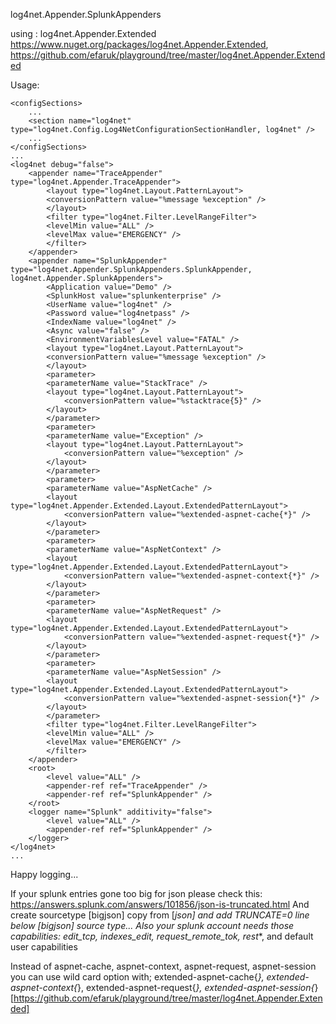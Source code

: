 log4net.Appender.SplunkAppenders

using : log4net.Appender.Extended https://www.nuget.org/packages/log4net.Appender.Extended, https://github.com/efaruk/playground/tree/master/log4net.Appender.Extended


Usage:

	<configSections>
		...
		<section name="log4net" type="log4net.Config.Log4NetConfigurationSectionHandler, log4net" />
		...
	</configSections>
	...
	<log4net debug="false">
		<appender name="TraceAppender" type="log4net.Appender.TraceAppender">
			<layout type="log4net.Layout.PatternLayout">
			<conversionPattern value="%message %exception" />
			</layout>
			<filter type="log4net.Filter.LevelRangeFilter">
			<levelMin value="ALL" />
			<levelMax value="EMERGENCY" />
			</filter>
		</appender>
		<appender name="SplunkAppender" type="log4net.Appender.SplunkAppenders.SplunkAppender, log4net.Appender.SplunkAppenders">
			<Application value="Demo" />
			<SplunkHost value="splunkenterprise" />
			<UserName value="log4net" />
			<Password value="log4netpass" />
			<IndexName value="log4net" />
			<Async value="false" />
			<EnvironmentVariablesLevel value="FATAL" />
			<layout type="log4net.Layout.PatternLayout">
			<conversionPattern value="%message %exception" />
			</layout>
			<parameter>
			<parameterName value="StackTrace" />
			<layout type="log4net.Layout.PatternLayout">
				<conversionPattern value="%stacktrace{5}" />
			</layout>
			</parameter>
			<parameter>
			<parameterName value="Exception" />
			<layout type="log4net.Layout.PatternLayout">
				<conversionPattern value="%exception" />
			</layout>
			</parameter>
			<parameter>
			<parameterName value="AspNetCache" />
			<layout type="log4net.Appender.Extended.Layout.ExtendedPatternLayout">
				<conversionPattern value="%extended-aspnet-cache{*}" />
			</layout>
			</parameter>
			<parameter>
			<parameterName value="AspNetContext" />
			<layout type="log4net.Appender.Extended.Layout.ExtendedPatternLayout">
				<conversionPattern value="%extended-aspnet-context{*}" />
			</layout>
			</parameter>
			<parameter>
			<parameterName value="AspNetRequest" />
			<layout type="log4net.Appender.Extended.Layout.ExtendedPatternLayout">
				<conversionPattern value="%extended-aspnet-request{*}" />
			</layout>
			</parameter>
			<parameter>
			<parameterName value="AspNetSession" />
			<layout type="log4net.Appender.Extended.Layout.ExtendedPatternLayout">
				<conversionPattern value="%extended-aspnet-session{*}" />
			</layout>
			</parameter>
			<filter type="log4net.Filter.LevelRangeFilter">
			<levelMin value="ALL" />
			<levelMax value="EMERGENCY" />
			</filter>
		</appender>
		<root>
			<level value="ALL" />
			<appender-ref ref="TraceAppender" />
			<appender-ref ref="SplunkAppender" />
		</root>
		<logger name="Splunk" additivity="false">
			<level value="ALL" />
			<appender-ref ref="SplunkAppender" />
		</logger>
	</log4net>
	...


Happy logging...

If your splunk entries gone too big for json please check this: https://answers.splunk.com/answers/101856/json-is-truncated.html
And create sourcetype [bigjson] copy from [_json] and add TRUNCATE=0 line below [bigjson] source type...
Also your splunk account needs those capabilities: edit_tcp, indexes_edit, request_remote_tok, rest_*, and default user capabilities

Instead of aspnet-cache, aspnet-context, aspnet-request, aspnet-session you can use wild card option with; extended-aspnet-cache{*}, extended-aspnet-context{*}, extended-aspnet-request{*}, extended-aspnet-session{*} [https://github.com/efaruk/playground/tree/master/log4net.Appender.Extended]
